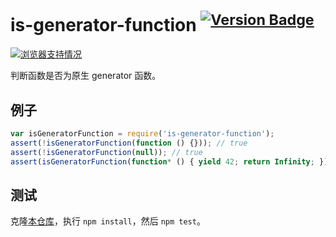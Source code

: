 # is-generator-function <sup>[![Version Badge](http://versionbadg.es/ljharb/is-generator-function.svg)](https://www.npmjs.com/package/is-generator-function)</sup>

[![浏览器支持情况](https://camo.githubusercontent.com/0524cf4e0849af89f8a8710c3ffc136301388412/68747470733a2f2f63692e746573746c696e672e636f6d2f6c6a686172622f69732d67656e657261746f722d66756e6374696f6e2e706e67)](https://ci.testling.com/ljharb/is-generator-function)

判断函数是否为原生 generator 函数。

## 例子

```js
var isGeneratorFunction = require('is-generator-function');
assert(!isGeneratorFunction(function () {})); // true
assert(!isGeneratorFunction(null)); // true
assert(isGeneratorFunction(function* () { yield 42; return Infinity; })); // true
```

## 测试
克隆[本仓库](https://github.com/ljharb/is-generator-function)，执行 `npm install`，然后 `npm test`。
